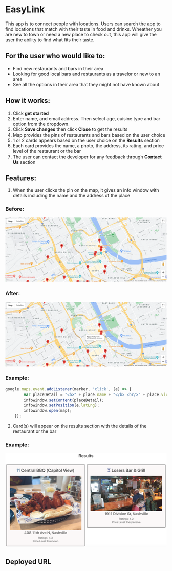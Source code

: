 # EasyLink

This app is to connect people with locations. Users can search the app to find locations that match with their taste in food and drinks. Wheather you are new to town or need a new place to check out, this app will give the user the ability to find what fits their taste.


## For the user who would like to:
- Find new restaurants and bars in their area
- Looking for good local bars and restaurants as a travelor or new to an area
- See all the options in their area that they might not have known about


## How it works:
1. Click **get started**
2. Enter name, and email address. Then select age, cuisine type and bar option from the dropdown.
3. Click **Save changes** then click **Close** to get the results
4. Map provides the pins of restaurants and bars based on the user choice
5. 1 or 2 cards appears based on the user choice on the **Results** section
6. Each card provides the name, a photo, the address, its rating, and price level of the restaurant or the bar
7. The user can contact the developer for any feedback through **Contact Us** section


## Features:
1.  When the user clicks the pin on the map, it gives an info window with details including the name and the address of the place

### Before:
![map-popup-before](./assets/screenshots/map-popup-before.png)

### After:
![map-popup-after](./assets/screenshots/map-popup-after.png)

### Example:
```javascript
google.maps.event.addListener(marker, 'click', (e) => {
		var placeDetail = "<b>" + place.name + "</b> <br/>" + place.vicinity;
		infowindow.setContent(placeDetail);
		infowindow.setPosition(e.latLng);
    	infowindow.open(map);
	});
```


2. Card(s) will appear on the results section with the details of the restaurant or the bar
### Example:
![results-section](./assets/screenshots/results-section.png)


## Deployed URL
